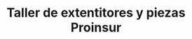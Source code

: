 ---
title: "Taller de extentitores y piezas Proinsur"
url: /salina-cruz/taller-de-extentitores-y-piezas-proinsur/
shop: piezas de automóviles
---